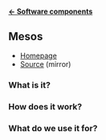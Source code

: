 #### [← Software components](docs/software-components/README.md)
## Mesos
* [Homepage](http://mesos.apache.org)
* [Source](https://github.com/apache/mesos) (mirror)

### What is it?

### How does it work?

### What do we use it for?
